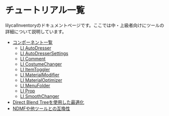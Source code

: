 # チュートリアル一覧

lilycalInventoryのドキュメントページです。ここでは中・上級者向けにツールの詳細について説明しています。

<div class="table-of-contents">
    <ul>
    <li><a href="./components">コンポーネント一覧</a>
        <ul>
            <li><a href="./components/autodresser">LI AutoDresser</a></li>
            <li><a href="./components/autodressersettings">LI AutoDresserSettings</a></li>
            <li><a href="./components/comment">LI Comment</a></li>
            <li><a href="./components/costumechanger">LI CostumeChanger</a></li>
            <li><a href="./components/itemtoggler">LI ItemToggler</a></li>
            <li><a href="./components/materialmodifier">LI MaterialModifier</a></li>
            <li><a href="./components/materialoptimizer">LI MaterialOptimizer</a></li>
            <li><a href="./components/menufolder">LI MenuFolder</a></li>
            <li><a href="./components/prop">LI Prop</a></li>
            <li><a href="./components/smoothchanger">LI SmoothChanger</a></li>
        </ul>
    </li>
    <li><a href="./directblendtree">Direct Blend Treeを使用した最適化</a></li>
    <li><a href="./compatibility">NDMFや他ツールとの互換性</a></li>
    </ul>
</div>